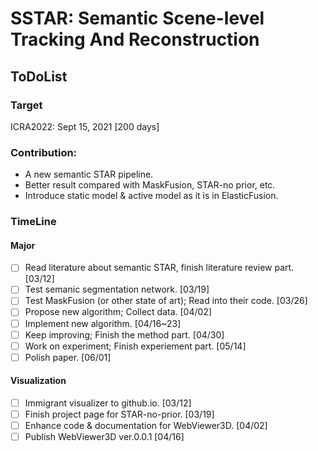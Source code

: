 # SSTAR: Semantic Scene-level Tracking And Reconstruction

## ToDoList

### Target

ICRA2022: Sept 15, 2021 [200 days]

### Contribution:

- A new semantic STAR pipeline.
- Better result compared with MaskFusion, STAR-no prior, etc.
- Introduce static model & active model as it is in ElasticFusion.

### TimeLine

#### Major

* [ ] Read literature about semantic STAR, finish literature review part. [03/12]
* [ ] Test semanic segmentation network. [03/19]
* [ ] Test MaskFusion (or other state of art); Read into their code. [03/26]
* [ ] Propose new algorithm; Collect data. [04/02]
* [ ] Implement new algorithm. [04/16~23]
* [ ] Keep improving; Finish the method part. [04/30]
* [ ] Work on experiment; Finish experiement part. [05/14]
* [ ] Polish paper. [06/01]

#### Visualization

* [ ] Immigrant visualizer to github.io. [03/12]
* [ ] Finish project page for STAR-no-prior. [03/19]
* [ ] Enhance code & documentation for WebViewer3D. [04/02]
* [ ] Publish WebViewer3D ver.0.0.1 [04/16]